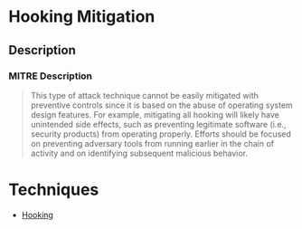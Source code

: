 
# Hooking Mitigation

## Description

### MITRE Description

> This type of attack technique cannot be easily mitigated with preventive controls since it is based on the abuse of operating system design features. For example, mitigating all hooking will likely have unintended side effects, such as preventing legitimate software (i.e., security products) from operating properly. Efforts should be focused on preventing adversary tools from running earlier in the chain of activity and on identifying subsequent malicious behavior.


# Techniques


* [Hooking](../techniques/Hooking.md)


